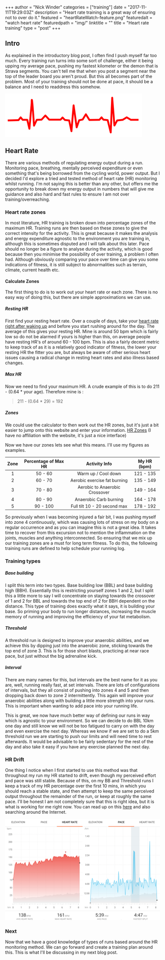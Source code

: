 +++
author = "Nick Winder"
categories = ["training"]
date = "2017-11-11T19:29:03Z"
description = "Heart rate training is a great way of ensuring not to over do it."
featured = "heartRateWatch-feature.png"
featuredalt = "watch heart rate"
featuredpath = "img/"
linktitle = ""
title = "Heart rate training"
type = "post"
+++
## Intro
As explained in the introductory blog post, I often find I push myself far too much. Every training run turns into some sort of challenge, either it being upping my average pace, pushing my fastest kilometer or the demon that is Strava segments. You can't tell me that when you post a segment near the top of the leader board you aren't proud. But this all becomes part of the problem. Most of your training should not be done at pace, it should be a balance and I need to readdress this somehow.

![heart rate](/img/heartRate.png)

## Heart Rate
There are various methods of regulating energy output during a run. Monitoring pace, breathing, mentally perceived expenditure or even something that's being borrowed from the cycling world, power output.  But I decided I'd explore a tried and tested method of heart rate (HR) monitoring whilst running. I'm not saying this is better than any other, but offers me the opportunity to break down my energy output in numbers that will give me guidance and also hard and fast rules to ensure I am not over training/overreaching.

### Heart rate zones
In most literature, HR training is broken down into percentage zones of the maximum HR. Training runs are then based on these zones to give the correct intensity for the activity. This is great because it makes the analysis and energy expenditure agnostic to the environment you are training in, although this is sometimes disputed and I will talk about this later. Pace should no longer be a figure to analyse during the activity, which is good because then you minimise the possibility of over training, a problem I often had.  Although obviously comparing your pace over time can give you some indications of fitness, it is still subject to abnormalities such as terrain, climate, current health etc.

#### Calculate Zones
The first thing to do is to work out your heart rate or each zone. There is no easy way of doing this, but there are simple approximations we can use.

##### Resting HR
First find your resting heart rate. Over a couple of days, take your [heart rate right after waking up][Resting HR] and before you start rushing around for the day. The average of this gives your resting HR. Mine is around 50 bpm which is fairly low so do not be alarmed if yours is higher than this, on average people have resting HR's of around 60 - 100 bpm. This is also a fairly decent metric to keep track of as it is a relatively good indicator of fitness, the lower your resting HR the fitter you are, but always be aware of other serious heart issues causing a radical change in resting heart rates and also illness based changes.

##### Max HR
Now we need to find your maximum HR. A crude example of this is to do 211 - (0.64 * your age). Therefore mine is :

> 211 - (0.64 * 29) = 192

##### Zones
We could use the calculator to then work out the HR zones, but it's just a bit easier to jump onto this website and enter your information. [HR Zones] (I have no affiliation with the website, it's just a nice interface)

Now we have our zones lets see what this means. I'll use my figures as examples.

| Zone | Percentage of Max HR | Activity Info                  | My HR (bpm) |
| :--: |:--------------------:| :----------------------------: | :--------: |
| 1    | 50 - 60              | Warm up / Cool down            | 121 - 135  |
| 2    | 60 - 70              | Aerobic exercise fat burning   | 135 - 149  |
| 3    | 70 - 80              | Aerobic to Anaerobic Crossover | 149 - 164  |
| 4    | 80 - 90              | Anaerobic Carb burning         | 164 - 178  |
| 5    | 90 - 100             | Full tilt 10 - 20 second max   | 178 - 192  |

So previously when I was becoming injured a fair bit, I was pushing myself into zone 4 continuously, which was causing lots of stress on my body on a regular occurrence and as you can imagine this is not a great idea. It takes time to recover from this excursion not to mention the inflammation on the joints, muscles and anything interconnected. So ensuring that we mix up our training zones are a must for long term fitness. To do this, the following training runs are defined to help schedule your running log.

### Training types
##### Base building
I split this term into two types. Base building low (BBL) and base building high (BBH). Essentially this is restricting yourself zones 1 and 2, but I split this a little more to say I will concentrate on staying towards the crossover of 1 and 2 for BBL and towards the top end of 2 for BBH dependent on the distance. This type of training does exactly what it says, it is building your base. So priming your body to run longer distances, increasing the muscle memory of running and improving the efficiency of your fat metabolism.

##### Threshold
A threshold run is designed to improve your anaerobic abilities, and we achieve this by dipping just into the anaerobic zone,  sticking towards the top end of zone 3. This is for those short blasts, practicing at near race pace, but just without the big adrenaline kick.

##### Interval
There are many names for this, but intervals are the best name for it as you are, well, running really fast, at set intervals. There are lots of configurations of intervals, but they all consist of pushing into zones 4 and 5 and then dropping back down to zone 2 intermittently.  This again will improve your anaerobic abilities along with building a little more strength into your runs. This is important when wanting to add pace into your running life.

This is great, we now have much better way of defining our runs in way which is agnostic to your environment. So we can decide to do BBL 10km one day and still know we will not be too fatigued to carry on with the day and even exercise the next day. Whereas we know if we are set to do a 5km threshold run we are starting to push our limits and will need time to rest afterwards. It would be advisable to be fairly sedentary for the rest of the day and also take it easy if you have any exercise planned the next day.

### HR Drift
One thing I notice when I first started to use this method was that throughout my run my HR started to drift, even though my perceived effort and pace was still stable. Because of this, on my BB and Threshold runs I keep a track of my HR percentage over the first 10 mins, in which you should reach a stable state, and then attempt to keep the same perceived output throughout the remainder of the run, or keep at roughly the same pace. I'll be honest I am not completely sure that this is right idea, but it is what is working for me right now. You can read up on this [here][Cardiac Drift] and also searching around the Internet.

![heart rate graph](/img/heartRatePaceCompare.png)

### Next
Now that we have a good knowledge of types of runs based around the HR monitoring method. We can go forward and create a training plan around this. This is what I'll be discussing in my next blog post.

[Resting HR]: https://www.polar.com/blog/how-to-measure-resting-heart-rate/
[HR Zones]: https://www.mioglobal.com/en-uk/calculate-heart-rate-zones.htm
[Cardiac Drift]: http://running.competitor.com/2014/05/training/the-effect-of-cardiac-drift-on-heart-rate-training_48317/2
<!--stackedit_data:
eyJoaXN0b3J5IjpbLTE1MzA2NzUxMjFdfQ==
-->